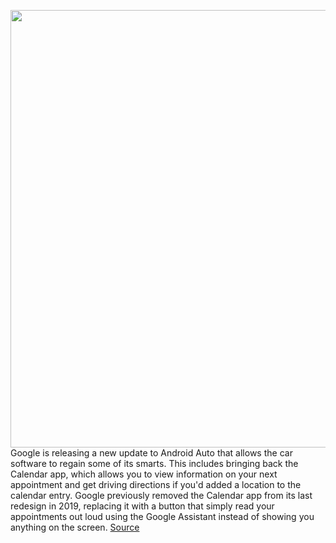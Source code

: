 <img src='https://cdn.vox-cdn.com/thumbor/K49B0sEt_wC_6I2YGtIGoXajsbg=/0x0:2040x1360/1200x800/filters:focal(857x517:1183x843)/cdn.vox-cdn.com/uploads/chorus_image/image/67190552/android-auto-laas-003.0.0.jpg' width='700px' /><br/>
Google is releasing a new update to Android Auto that allows the car software to regain some of its smarts. This includes bringing back the Calendar app, which allows you to view information on your next appointment and get driving directions if you'd added a location to the calendar entry. Google previously removed the Calendar app from its last redesign in 2019, replacing it with a button that simply read your appointments out loud using the Google Assistant instead of showing you anything on the screen.
<a href='https://www.theverge.com/2020/8/11/21364115/google-android-auto-dedicated-calendar-app-returns'> Source <a/>